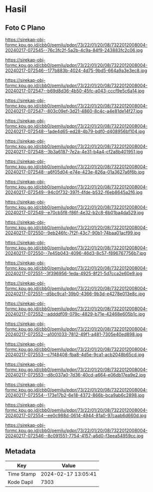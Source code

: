 # Hasil

## Foto C Plano

https://sirekap-obj-formc.kpu.go.id/cbb0/pemilu/pdpr/73/22/01/20/08/7322012008004-20240217-072545--76c3fc2f-5a2b-4c9a-84f9-243883fc2c06.jpg

https://sirekap-obj-formc.kpu.go.id/cbb0/pemilu/pdpr/73/22/01/20/08/7322012008004-20240217-072546--177b883b-4024-4d75-9bd5-664a9a3e3ec8.jpg

https://sirekap-obj-formc.kpu.go.id/cbb0/pemilu/pdpr/73/22/01/20/08/7322012008004-20240217-072547--b69d8d36-4b50-45fc-a043-cccf9e5c6a14.jpg

https://sirekap-obj-formc.kpu.go.id/cbb0/pemilu/pdpr/73/22/01/20/08/7322012008004-20240217-072547--803c09ef-3d21-4860-8c4c-a4e81de14f27.jpg

https://sirekap-obj-formc.kpu.go.id/cbb0/pemilu/pdpr/73/22/01/20/08/7322012008004-20240217-072548--1ade4d65-ed28-4b79-bdf0-d408956bf104.jpg

https://sirekap-obj-formc.kpu.go.id/cbb0/pemilu/pdpr/73/22/01/20/08/7322012008004-20240217-072548--3b3a6187-7e2a-4e31-b4a4-cf2a8b401951.jpg

https://sirekap-obj-formc.kpu.go.id/cbb0/pemilu/pdpr/73/22/01/20/08/7322012008004-20240217-072548--a6f05d04-e74e-423e-826a-01a3627a6f6b.jpg

https://sirekap-obj-formc.kpu.go.id/cbb0/pemilu/pdpr/73/22/01/20/08/7322012008004-20240217-072549--94c0f732-397f-4fde-b532-f6eb8645a2f6.jpg

https://sirekap-obj-formc.kpu.go.id/cbb0/pemilu/pdpr/73/22/01/20/08/7322012008004-20240217-072549--e70cb5f8-f86f-4e32-b2c8-6b01ba4da529.jpg

https://sirekap-obj-formc.kpu.go.id/cbb0/pemilu/pdpr/73/22/01/20/08/7322012008004-20240217-072550--9eb246fc-7f2f-43c7-90b1-74baa01acf99.jpg

https://sirekap-obj-formc.kpu.go.id/cbb0/pemilu/pdpr/73/22/01/20/08/7322012008004-20240217-072550--7e45b043-4096-46d3-8c57-f896767756b7.jpg

https://sirekap-obj-formc.kpu.go.id/cbb0/pemilu/pdpr/73/22/01/20/08/7322012008004-20240217-072551--3f396956-1eda-4925-8f21-5d7cca2e60e9.jpg

https://sirekap-obj-formc.kpu.go.id/cbb0/pemilu/pdpr/73/22/01/20/08/7322012008004-20240217-072551--d5bc9ca1-39b0-4366-9b3d-e4278e013e8c.jpg

https://sirekap-obj-formc.kpu.go.id/cbb0/pemilu/pdpr/73/22/01/20/08/7322012008004-20240217-072552--addddf09-079c-4829-b71e-42468e605b1c.jpg

https://sirekap-obj-formc.kpu.go.id/cbb0/pemilu/pdpr/73/22/01/20/08/7322012008004-20240217-072552--a1001033-7812-49f1-a481-7305e40ed898.jpg

https://sirekap-obj-formc.kpu.go.id/cbb0/pemilu/pdpr/73/22/01/20/08/7322012008004-20240217-072553--c7f48408-fba8-4d5e-9ca1-acb2048b65cd.jpg

https://sirekap-obj-formc.kpu.go.id/cbb0/pemilu/pdpr/73/22/01/20/08/7322012008004-20240217-072553--d8c037a0-7d36-40cd-a664-e06db17ea9e2.jpg

https://sirekap-obj-formc.kpu.go.id/cbb0/pemilu/pdpr/73/22/01/20/08/7322012008004-20240217-072554--173e17b2-6e18-4372-866b-bca9ab6c2898.jpg

https://sirekap-obj-formc.kpu.go.id/cbb0/pemilu/pdpr/73/22/01/20/08/7322012008004-20240217-072554--ee0c988d-0614-4944-81a0-97caab6d660d.jpg

https://sirekap-obj-formc.kpu.go.id/cbb0/pemilu/pdpr/73/22/01/20/08/7322012008004-20240217-072546--8c091551-7754-4157-a6d0-f3eea54959cc.jpg


## Metadata

| Key        | Value               |
| ---------- | ------------------- |
| Time Stamp | 2024-02-17 13:05:41 |
| Kode Dapil | 7303                |



